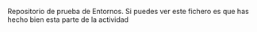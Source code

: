 Repositorio de prueba de Entornos. 
Si puedes ver este fichero es que has hecho bien esta parte de la actividad
